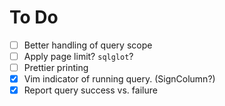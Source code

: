 # To Do

- [ ] Better handling of query scope
- [ ] Apply page limit? `sqlglot`?
- [ ] Prettier printing
- [x] Vim indicator of running query. (SignColumn?)
- [x] Report query success vs. failure
